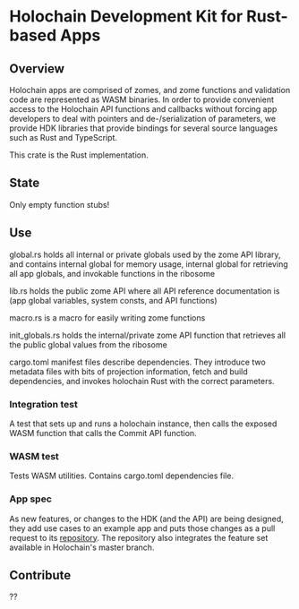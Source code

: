 # Holochain Development Kit for Rust-based Apps

## Overview
Holochain apps are comprised of zomes, and zome functions and validation code are represented as WASM binaries. In order to provide convenient access to the Holochain API functions and callbacks without forcing app developers to deal with pointers and de-/serialization of parameters, we provide HDK libraries that provide bindings for several source languages such as Rust and TypeScript.

This crate is the Rust implementation.

## State
Only empty function stubs!

## Use
global.rs holds all internal or private globals used by the zome API library, and contains internal global for memory usage, internal global for retrieving all app globals, and invokable functions in the ribosome 

lib.rs holds the public zome API where all API reference documentation is (app global variables, system consts, and API functions)

macro.rs is a macro for easily writing zome functions

init_globals.rs holds the internal/private zome API function that retrieves all the public global values from the ribosome 

cargo.toml manifest files describe dependencies. They introduce two metadata files with bits of projection information, fetch and build dependencies, and invokes holochain Rust with the correct parameters.  

### Integration test
A test that sets up and runs a holochain instance, then calls the exposed WASM function that calls the Commit API function. 

### WASM test
Tests WASM utilities. Contains cargo.toml dependencies file.

### App spec 
As new features, or changes to the HDK (and the API) are being designed, they add use cases to an example app and puts those changes as a pull request to its [repository](https://github.com/holochain/app-spec-rust). The repository also integrates the feature set available in Holochain's master branch.

## Contribute
??
